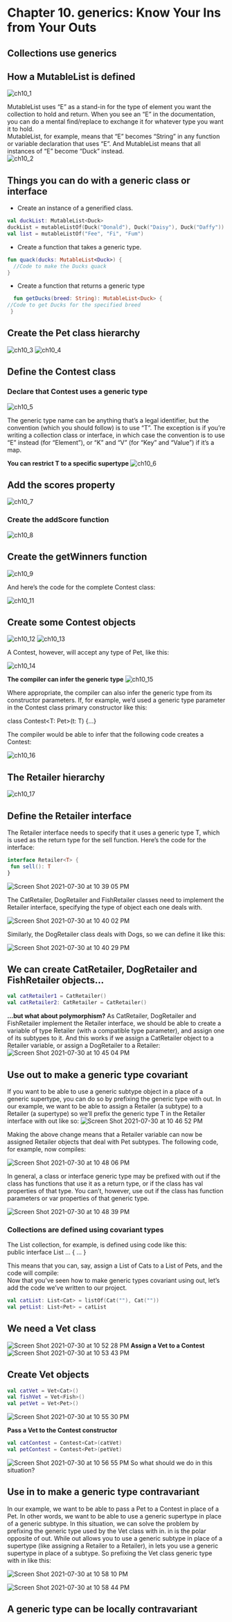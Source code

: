 # Chapter 10. generics: Know Your Ins from Your Outs

## Collections use generics

## How a MutableList is defined
![ch10_1](https://user-images.githubusercontent.com/7098685/127727018-8befd5a5-824e-4791-ad66-f08c39c0cd87.png)

MutableList uses “E” as a stand-in for the type of element you want the collection to hold and return. When you see an “E” in the documentation, you can do a mental find/replace to exchange it for whatever type you want it to hold.
<br>
MutableList<String>, for example, means that “E” becomes “String” in any function or variable declaration that uses “E”. And MutableList<Duck> means that all instances of “E” become “Duck”
instead.<br>
![ch10_2](https://user-images.githubusercontent.com/7098685/127727071-311125dc-8a13-45cd-867d-bc1c43636bef.png)

## Things you can do with a generic class or interface
- Create an instance of a generified class.
```kotlin
val duckList: MutableList<Duck>
duckList = mutableListOf(Duck("Donald"), Duck("Daisy"), Duck("Daffy")) 
val list = mutableListOf("Fee", "Fi", "Fum")
```
- Create a function that takes a generic type.
```kotlin 
fun quack(ducks: MutableList<Duck>) { 
  //Code to make the Ducks quack
}
 ````
- Create a function that returns a generic type
```kotlin  
  fun getDucks(breed: String): MutableList<Duck> {
//Code to get Ducks for the specified breed 
 }
  ```

 ## Create the Pet class hierarchy
 ![ch10_3](https://user-images.githubusercontent.com/7098685/127727187-05df1911-c896-4078-aae1-1a9230c2293d.png)
![ch10_4](https://user-images.githubusercontent.com/7098685/127727194-a57eb791-7bbb-4ba7-a35c-b32f8280d277.png)

  ## Define the Contest class
  
### Declare that Contest uses a generic type
  ![ch10_5](https://user-images.githubusercontent.com/7098685/127727208-873eac3b-2441-4e98-8e8f-21b87d3f366d.png)
  
The generic type name can be anything that’s a legal identifier, but the convention (which you should follow) is to use “T”. The exception is if you’re writing a collection class or interface, in which case the convention is to use “E” instead (for “Element”), or “K” and “V” (for “Key” and “Value”) if it’s a map.
  
**You can restrict T to a specific supertype**
  ![ch10_6](https://user-images.githubusercontent.com/7098685/127727245-e4e966f4-94af-4220-9585-deb8d7a0012e.png)

## Add the scores property
  
![ch10_7](https://user-images.githubusercontent.com/7098685/127727291-d1b50fb8-0d26-48b4-8458-27bb976e4c41.png)

 ### Create the addScore function
  ![ch10_8](https://user-images.githubusercontent.com/7098685/127727304-adf76c94-3f2d-4966-a60e-8a4775dfe93c.png)

##  Create the getWinners function

  ![ch10_9](https://user-images.githubusercontent.com/7098685/127727338-62e1a9c7-52d6-4831-9a00-5d030931335a.png)

 And here’s the code for the complete Contest class:
 
  ![ch10_11](https://user-images.githubusercontent.com/7098685/127727388-c2be188c-c780-47fd-b2e5-d38d8ddbe8ff.png)

 ## Create some Contest objects
 
  ![ch10_12](https://user-images.githubusercontent.com/7098685/127727411-818c6e6c-1226-423c-b46c-11f0fc756ec6.png)
![ch10_13](https://user-images.githubusercontent.com/7098685/127727426-dd7b8392-df5e-41b7-b65b-4712cbe47bc9.png)

  A Contest<Pet>, however, will accept any type of Pet, like this:
  
 ![ch10_14](https://user-images.githubusercontent.com/7098685/127727437-25cc7b11-5ba2-4544-b3be-6c30ba46402b.png)

 **The compiler can infer the generic type**
  ![ch10_15](https://user-images.githubusercontent.com/7098685/127727456-fc7d312a-d207-45b0-a711-f42b5c4578b0.png)

 Where appropriate, the compiler can also infer the generic type from its constructor parameters. If, for example, we’d used a generic type parameter in the Contest class primary constructor like this:<br>
  
class Contest<T: Pet>(t: T) {...}

  The compiler would be able to infer that the following code creates a Contest<Fish>:
 
![ch10_16](https://user-images.githubusercontent.com/7098685/127727496-0a5f55a9-b5b7-4ee7-b81e-e00fc16f0531.png)

  
## The Retailer hierarchy
  ![ch10_17](https://user-images.githubusercontent.com/7098685/127727587-5aeb9fcc-88fc-46e4-b546-e5dc9c9c7b3e.png)

## Define the Retailer interface
  
The Retailer interface needs to specify that it uses a generic type T, which is used as the return type for the sell function.
Here’s the code for the interface:

 ```kotlin
interface Retailer<T> { 
  fun sell(): T
}
```
  ![Screen Shot 2021-07-30 at 10 39 05 PM](https://user-images.githubusercontent.com/7098685/127727614-41e0ef4e-42dc-483c-828e-411e80045aaf.png)

  The CatRetailer, DogRetailer and FishRetailer classes need to implement the Retailer interface, specifying the type of object each one deals with.
  
  ![Screen Shot 2021-07-30 at 10 40 02 PM](https://user-images.githubusercontent.com/7098685/127727630-b9d2e6d6-d6b6-4eac-b8a4-e29423bc052b.png)

 Similarly, the DogRetailer class deals with Dogs, so we can define it like this:
  
  ![Screen Shot 2021-07-30 at 10 40 29 PM](https://user-images.githubusercontent.com/7098685/127727659-822d9751-f92c-4b30-9086-19b7e98d36b8.png)

 ## We can create CatRetailer, DogRetailer and FishRetailer objects...
  
```kotlin 
val catRetailer1 = CatRetailer()
val catRetailer2: CatRetailer = CatRetailer() 
  ```

  **...but what about polymorphism?**
  As CatRetailer, DogRetailer and FishRetailer implement the Retailer interface, we should be able to create a variable of type Retailer (with a compatible type parameter), and assign one of its subtypes to it. And this works if we assign a CatRetailer object to a Retailer<Cat> variable, or assign a DogRetailer to a Retailer<Dog>:
  ![Screen Shot 2021-07-30 at 10 45 04 PM](https://user-images.githubusercontent.com/7098685/127727754-545ff8c6-1f3d-4c24-a3d3-22ac42272441.png)
  
## Use out to make a generic type covariant
  If you want to be able to use a generic subtype object in a place of a generic supertype, you can do so
by prefixing the generic type with out. In our example, we want to be able to assign a Retailer<Cat> (a subtype) to a Retailer<Pet> (a supertype) so we’ll prefix the generic type T in the Retailer interface with out like so:
  ![Screen Shot 2021-07-30 at 10 46 52 PM](https://user-images.githubusercontent.com/7098685/127727784-02c65ab2-5fed-4910-a944-7e671bbe5311.png)

 
Making the above change means that a Retailer<Pet> variable can now be assigned Retailer objects that deal with Pet subtypes. The following code, for example, now compiles:
  
  ![Screen Shot 2021-07-30 at 10 48 06 PM](https://user-images.githubusercontent.com/7098685/127727802-0898b594-3923-460f-be9d-c580ce4cf991.png)

 In general, a class or interface generic type may be prefixed with out if the class has functions that use it as a return type, or if the class has val properties of that type. You can’t, however, use out if the class has function parameters or var properties of that generic type.
  
  ![Screen Shot 2021-07-30 at 10 48 39 PM](https://user-images.githubusercontent.com/7098685/127727820-1b87a74b-9d1d-4b5e-9058-3b6726fc1be5.png)

 ### Collections are defined using covariant types
 The List collection, for example, is defined using code like this: 
  <br>
 public interface List<out E> ... { ... }
 
This means that you can, say, assign a List of Cats to a List of Pets, and the code will compile:<br>
Now that you’ve seen how to make generic types covariant using out, let’s add the code we’ve written to our project.

```kotlin  
val catList: List<Cat> = listOf(Cat(""), Cat("")) 
val petList: List<Pet> = catList
```
 
## We need a Vet class
  ![Screen Shot 2021-07-30 at 10 52 28 PM](https://user-images.githubusercontent.com/7098685/127727905-aa45ecf7-0dff-4b36-bc69-c38bae5c9601.png)
**Assign a Vet to a Contest**
  ![Screen Shot 2021-07-30 at 10 53 43 PM](https://user-images.githubusercontent.com/7098685/127727932-62bf1d40-4462-455e-90e9-da8c65ed8787.png)
## Create Vet objects

```kotlin
val catVet = Vet<Cat>() 
val fishVet = Vet<Fish>() 
val petVet = Vet<Pet>()  
 ```
![Screen Shot 2021-07-30 at 10 55 30 PM](https://user-images.githubusercontent.com/7098685/127727957-877709c4-9570-4737-a7ce-76ddbe67017c.png)
 
 **Pass a Vet to the Contest constructor**
  
```kotlin 
val catContest = Contest<Cat>(catVet) 
val petContest = Contest<Pet>(petVet) 
```
  ![Screen Shot 2021-07-30 at 10 56 55 PM](https://user-images.githubusercontent.com/7098685/127727988-a3f67af4-2cca-47a9-8a99-7db74ca54dfa.png)
 So what should we do in this situation?
## Use in to make a generic type contravariant
 In our example, we want to be able to pass a Pet<Vet> to a Contest<Cat> in place of a Pet<Cat>. In other words, we want to be able to use a generic supertype in place of a generic subtype.
In this situation, we can solve the problem by prefixing the generic type used by the Vet class with
in. in is the polar opposite of out. While out allows you to use a generic subtype in place of a supertype (like assigning a Retailer<Cat> to a Retailer<Pet>), in lets you use a generic supertype in place of a subtype. So prefixing the Vet class generic type with in like this:
  
  ![Screen Shot 2021-07-30 at 10 58 10 PM](https://user-images.githubusercontent.com/7098685/127728001-04d17931-67bd-4422-9d1d-25cbab50bb70.png)
  
 ![Screen Shot 2021-07-30 at 10 58 44 PM](https://user-images.githubusercontent.com/7098685/127728008-1a51771d-f232-43a1-bf62-b533df3f3456.png)
  
## A generic type can be locally contravariant 



  
  


